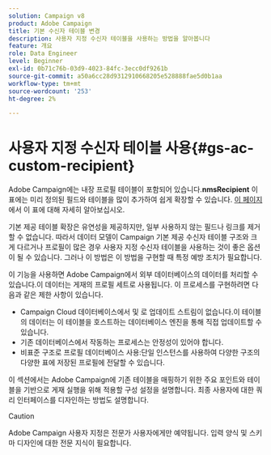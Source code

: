 ```yaml
---
solution: Campaign v8
product: Adobe Campaign
title: 기본 수신자 테이블 변경
description: 사용자 지정 수신자 테이블을 사용하는 방법을 알아봅니다
feature: 개요
role: Data Engineer
level: Beginner
exl-id: 0b71c76b-03d9-4023-84fc-3ecc0df9261b
source-git-commit: a50a6cc28d9312910668205e528888fae5d0b1aa
workflow-type: tm+mt
source-wordcount: '253'
ht-degree: 2%

---
```


# 사용자 지정 수신자 테이블 사용{#gs-ac-custom-recipient}

Adobe Campaign에는 내장 프로필 테이블이 포함되어 있습니다.**nmsRecipient** 이 표에는 미리 정의된 필드와 테이블을 많이 추가하여 쉽게 확장할 수 있습니다. [이 페이지](datamodel.md#ootb-profiles)에서 이 표에 대해 자세히 알아보십시오.

기본 제공 테이블 확장은 유연성을 제공하지만, 일부 사용하지 않는 필드나 링크를 제거할 수 없습니다. 따라서 데이터 모델이 Campaign 기본 제공 수신자 테이블 구조와 크게 다르거나 프로필이 많은 경우 사용자 지정 수신자 테이블을 사용하는 것이 좋은 옵션이 될 수 있습니다.  그러나 이 방법은 이 방법을 구현할 때 특정 예방 조치가 필요합니다.

이 기능을 사용하면 Adobe Campaign에서 외부 데이터베이스의 데이터를 처리할 수 있습니다.이 데이터는 게재의 프로필 세트로 사용됩니다. 이 프로세스를 구현하려면 다음과 같은 제한 사항이 있습니다.

* Campaign Cloud 데이터베이스에서 및 로 업데이트 스트림이 없습니다.이 테이블의 데이터는 이 테이블을 호스트하는 데이터베이스 엔진을 통해 직접 업데이트할 수 있습니다.
* 기존 데이터베이스에서 작동하는 프로세스는 안정성이 있어야 합니다.
* 비표준 구조로 프로필 데이터베이스 사용:단일 인스턴스를 사용하여 다양한 구조의 다양한 표에 저장된 프로필에 전달할 수 있습니다.

이 섹션에서는 Adobe Campaign에 기존 테이블을 매핑하기 위한 주요 포인트와 테이블을 기반으로 게재 실행을 위해 적용할 구성 설정을 설명합니다. 최종 사용자에 대한 쿼리 인터페이스를 디자인하는 방법도 설명합니다.

>[!CAUTION]
>
>Adobe Campaign 사용자 지정은 전문가 사용자에게만 예약됩니다. 입력 양식 및 스키마 디자인에 대한 전문 지식이 필요합니다.

